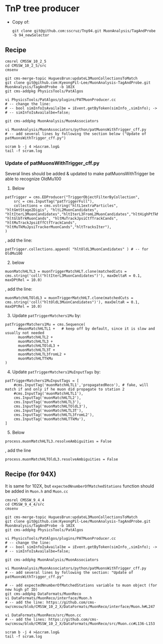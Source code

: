 # TnP tree producer

* Copy of:

  ```
  git clone git@github.com:sscruz/Tnp94.git MuonAnalysis/TagAndProbe -b 94_newSelector
  ```



## Recipe

```
cmsrel CMSSW_10_2_5
cd CMSSW_10_2_5/src
cmsenv

git cms-merge-topic HuguesBrun:updateL3MuonCollectionsToMatch
git clone git@github.com:KyeongPil-Lee/MuonAnalysis-TagAndProbe.git MuonAnalysis/TagAndProbe -b 102X
git cms-addpkg PhysicsTools/PatAlgos

vi PhysicsTools/PatAlgos/plugins/PATMuonProducer.cc
# -- change the line:
# -- bool simInfoIsAvailalbe = iEvent.getByToken(simInfo_,simInfo); ->
# -- simInfoIsAvailalbe=false;

git cms-addpkg MuonAnalysis/MuonAssociators

vi MuonAnalysis/MuonAssociators/python/patMuonsWithTrigger_cff.py
# -- add several lines by following the section below ("Update of patMuonsWithTrigger_cff.py")

scram b -j 4 >&scram.log&
tail -f scram.log
```





### Update of patMuonsWithTrigger_cff.py

Several lines should be added & updated to make patMuonsWithTrigger be able to recognize OldMu100

1) Below

```
patTrigger = cms.EDProducer("TriggerObjectFilterByCollection",
    src = cms.InputTag("patTriggerFull"),
    collections = cms.vstring("hltL1extraParticles", "hltGmtStage2Digis", "hltL2MuonCandidates", "hltIterL3MuonCandidates","hltIterL3FromL2MuonCandidates","hltHighPtTkMuonCands", "hltGlbTrkMuonCands", "hltMuTrackJpsiCtfTrackCands", "hltMuTrackJpsiEffCtfTrackCands", "hltMuTkMuJpsiTrackerMuonCands","hltTracksIter"),
)
```

, add the line:

```
patTrigger.collections.append( "hltOldL3MuonCandidates" ) # -- for OldMu100
```



2) below

```
muonMatchHLTL3 = muonTriggerMatchHLT.clone(matchedCuts = cms.string('coll("hltIterL3MuonCandidates")'), maxDeltaR = 0.1, maxDPtRel = 10.0)
```

, add the line:

```
muonMatchHLTOldL3 = muonTriggerMatchHLT.clone(matchedCuts = cms.string('coll("hltOldL3MuonCandidates")'), maxDeltaR = 0.1, maxDPtRel = 10.0)
```



3) Update ```patTriggerMatchers1Mu``` by:

```
patTriggerMatchers1Mu = cms.Sequence(
      #muonMatchHLTL1 +   # keep off by default, since it is slow and usually not needed
      muonMatchHLTL2 +
      muonMatchHLTL3 +
      muonMatchHLTOldL3 +
      muonMatchHLTL3T +
      muonMatchHLTL3fromL2 +
      muonMatchHLTTkMu
)
```



4) Update ```patTriggerMatchers1MuInputTags``` by:

```
patTriggerMatchers1MuInputTags = [
    #cms.InputTag('muonMatchHLTL1','propagatedReco'), # fake, will match if and only if he muon did propagate to station 2
    #cms.InputTag('muonMatchHLTL1'),
    cms.InputTag('muonMatchHLTL2'),
    cms.InputTag('muonMatchHLTL3'),
    cms.InputTag('muonMatchHLTOldL3'),
    cms.InputTag('muonMatchHLTL3T'),
    cms.InputTag('muonMatchHLTL3fromL2'),
    cms.InputTag('muonMatchHLTTkMu'),
]
```



5) Below

```
process.muonMatchHLTL3.resolveAmbiguities = False
```

, add the line

```
process.muonMatchHLTOldL3.resolveAmbiguities = False
```



## Recipe (for 94X)

It is same for 102X, but ```expectedNnumberOfMatchedStations``` function should be added in ```Muon.h``` and ```Muon.cc```

```
cmsrel CMSSW_9_4_4
cd CMSSW_9_4_4/src
cmsenv

git cms-merge-topic HuguesBrun:updateL3MuonCollectionsToMatch
git clone git@github.com:KyeongPil-Lee/MuonAnalysis-TagAndProbe.git MuonAnalysis/TagAndProbe -b 102X
git cms-addpkg PhysicsTools/PatAlgos

vi PhysicsTools/PatAlgos/plugins/PATMuonProducer.cc
# -- change the line:
# -- bool simInfoIsAvailalbe = iEvent.getByToken(simInfo_,simInfo); ->
# -- simInfoIsAvailalbe=false;

git cms-addpkg MuonAnalysis/MuonAssociators

vi MuonAnalysis/MuonAssociators/python/patMuonsWithTrigger_cff.py
# -- add several lines by following the section: "Update of patMuonsWithTrigger_cff.py"

# -- add expectedNnumberOfMatchedStations variable to muon object (for new high pT ID)
git cms-addpkg DataFormats/MuonReco
vi DataFormats/MuonReco/interface/Muon.h
# -- add the line: https://github.com/cms-sw/cmssw/blob/CMSSW_10_2_X/DataFormats/MuonReco/interface/Muon.h#L247

vi DataFormats/MuonReco/src/Muon.cc
# -- add the lines: https://github.com/cms-sw/cmssw/blob/CMSSW_10_2_X/DataFormats/MuonReco/src/Muon.cc#L136-L153

scram b -j 4 >&scram.log&
tail -f scram.log
```

